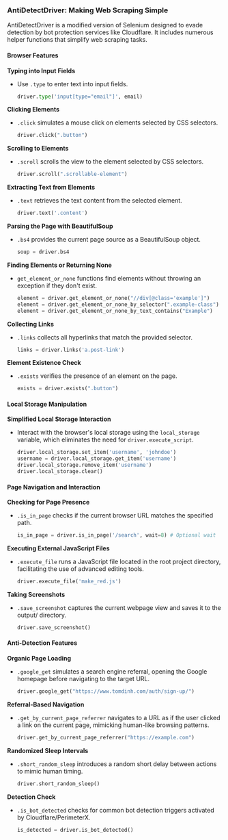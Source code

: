 ### AntiDetectDriver: Making Web Scraping Simple

AntiDetectDriver is a modified version of Selenium designed to evade detection by bot protection services like Cloudflare. It includes numerous helper functions that simplify web scraping tasks.

#### Browser Features

**Typing into Input Fields**

- Use `.type` to enter text into input fields.
  ```python
  driver.type('input[type="email"]', email)
  ```

**Clicking Elements**

- `.click` simulates a mouse click on elements selected by CSS selectors.
  ```python
  driver.click(".button")
  ```

**Scrolling to Elements**

- `.scroll` scrolls the view to the element selected by CSS selectors.
  ```python
  driver.scroll(".scrollable-element")
  ```

**Extracting Text from Elements**

- `.text` retrieves the text content from the selected element.
  ```python
  driver.text('.content')
  ```

**Parsing the Page with BeautifulSoup**

- `.bs4` provides the current page source as a BeautifulSoup object.
  ```python
  soup = driver.bs4
  ```

**Finding Elements or Returning None**

- `get_element_or_none` functions find elements without throwing an exception if they don't exist.
  ```python
  element = driver.get_element_or_none("//div[@class='example']")
  element = driver.get_element_or_none_by_selector(".example-class")
  element = driver.get_element_or_none_by_text_contains("Example")
  ```

**Collecting Links**

- `.links` collects all hyperlinks that match the provided selector.
  ```python
  links = driver.links('a.post-link')
  ```

**Element Existence Check**

- `.exists` verifies the presence of an element on the page.
  ```python
  exists = driver.exists(".button")
  ```

#### Local Storage Manipulation

**Simplified Local Storage Interaction**

- Interact with the browser's local storage using the `local_storage` variable, which eliminates the need for `driver.execute_script`.
  ```python
  driver.local_storage.set_item('username', 'johndoe')
  username = driver.local_storage.get_item('username')
  driver.local_storage.remove_item('username')
  driver.local_storage.clear()
  ```

#### Page Navigation and Interaction

**Checking for Page Presence**

- `.is_in_page` checks if the current browser URL matches the specified path.
  ```python
  is_in_page = driver.is_in_page('/search', wait=8) # Optional wait
  ```

**Executing External JavaScript Files**

- `.execute_file` runs a JavaScript file located in the root project directory, facilitating the use of advanced editing tools.
  ```python
  driver.execute_file('make_red.js')
  ```

**Taking Screenshots**

- `.save_screenshot` captures the current webpage view and saves it to the output/ directory.
  ```python
  driver.save_screenshot()
  ```

#### Anti-Detection Features

**Organic Page Loading**

- `.google_get` simulates a search engine referral, opening the Google homepage before navigating to the target URL.
  ```python
  driver.google_get("https://www.tomdinh.com/auth/sign-up/")
  ```

**Referral-Based Navigation**

- `.get_by_current_page_referrer` navigates to a URL as if the user clicked a link on the current page, mimicking human-like browsing patterns.
  ```python
  driver.get_by_current_page_referrer("https://example.com")
  ```

**Randomized Sleep Intervals**

- `.short_random_sleep` introduces a random short delay between actions to mimic human timing.
  ```python
  driver.short_random_sleep()
  ```

**Detection Check**

- `.is_bot_detected` checks for common bot detection triggers activated by Cloudflare/PerimeterX.
  ```python
  is_detected = driver.is_bot_detected()
  ```
